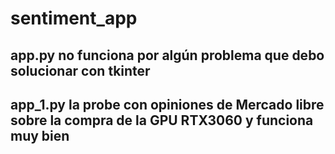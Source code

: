 # sentiment_app
## app.py no funciona por algún problema que debo solucionar con tkinter
## app_1.py la probe con opiniones de Mercado libre sobre la compra de la GPU RTX3060 y funciona muy bien